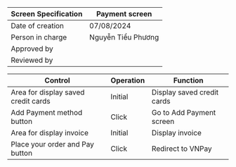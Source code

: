 | Screen Specification | Payment screen         |
|----------------------|---------------------|
| Date of creation     | 07/08/2024          |
| Person in charge     | Nguyễn Tiểu Phương  |
| Approved by          |                     |
| Reviewed by          |                     |

| Control                | Operation           | Function            |
|------------------------|---------------------|---------------------|
| Area for display saved credit cards | Initial             |  Display saved credit cards     |
| Add Payment method button |  Click              | Go to Add Payment screen        |
| Area for display invoice | Initial             |  Display invoice      |
| Place your order and Pay button | Click              | Redirect to VNPay      |
